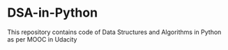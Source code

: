 # DSA-in-Python
 This repository contains code of Data Structures and Algorithms in Python as per MOOC in Udacity
